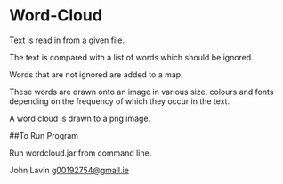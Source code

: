 # Word-Cloud

Text is read in from a given file.

The text is compared with a list of words which should be ignored.

Words that are not ignored are added to a map.

These words are drawn onto an image in various size, colours and fonts
depending on the frequency of which they occur in the text.

A word cloud is drawn to a png image.

##To Run Program

Run wordcloud.jar from command line.

John Lavin
g00192754@gmail.ie 
